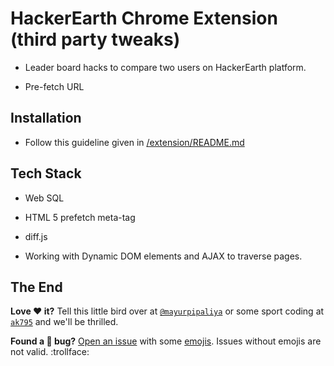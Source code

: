 # HackerEarth Chrome Extension (third party tweaks)

* Leader board hacks to compare two users on HackerEarth platform.

* Pre-fetch URL 

## Installation

* Follow this guideline given in [/extension/README.md](https://github.com/mayurah/HackerEarth-Chrome-Extension/blob/master/extension/README.md)


## Tech Stack

* Web SQL

* HTML 5 prefetch meta-tag

* diff.js

* Working with Dynamic DOM elements and AJAX to traverse pages.

## The End

**Love :heart: it?** Tell this little bird over at [`@mayurpipaliya`](https://twitter.com/mayurpipaliya) or some sport coding at [`ak795`](https://codeforces.com/profile/ak795) and we'll be thrilled.

**Found a :bug: bug?** [Open an issue](https://github.com/mayurah/HackerEarth-Hacks/issues/new) with some [emojis](http://emoji.muan.co). Issues without emojis are not valid. :trollface:
